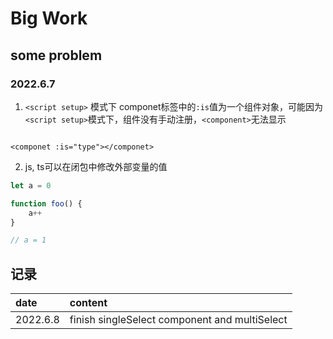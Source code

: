 # Big Work

## some problem

### 2022.6.7

1. `<script setup>` 模式下 componet标签中的`:is`值为一个组件对象，可能因为`<script setup>`模式下，组件没有手动注册，`<component>`无法显示

```vue

<componet :is="type"></componet>

```

2. js, ts可以在闭包中修改外部变量的值

```js
let a = 0

function foo() {
    a++
}

// a = 1

```

## 记录

| date     | content                                       |
|:---------|:----------------------------------------------|
| 2022.6.8 | finish singleSelect component and multiSelect |
